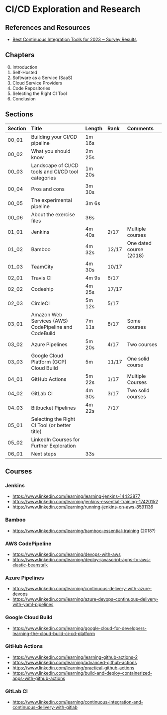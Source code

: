# CI/CD Exploration and Research

## References and Resources
- [Best Continuous Integration Tools for 2023 ‒ Survey Results](https://blog.jetbrains.com/teamcity/2023/07/best-ci-tools/)

## Chapters
0. Introduction
1. Self-Hosted
1. Software as a Service (SaaS)
1. Cloud Service Providers
1. Code Repositories
1. Selecting the Right CI Tool
1. Conclusion

## Sections
| Section | Title | Length | Rank | Comments |
|:--------|:------|:-------|:-----|:---------|
| 00_01   | Building your CI/CD pipeline| 1m 16s |||
| 00_02   | What you should know| 2m 25s|||
| 00_03   | Landscape of CI/CD tools and CI/CD tool categories| 1m 20s|||
| 00_04   | Pros and cons| 3m 30s|||
| 00_05   | The experimental pipeline| 3m 6s|||
| 00_06   | About the exercise files| 36s|||
| 01_01   | Jenkins| 4m 40s| 2/17| Multiple courses|
| 01_02   | Bamboo| 4m 32s| 12/17| One dated course (2018)|
| 01_03   | TeamCity| 4m 30s| 10/17|||
| 02_01   | Travis CI| 4m 9s| 6/17|||
| 02_02   | Codeship| 4m 25s| 17/17|||
| 02_03   | CircleCI| 5m 12s| 5/17|||
| 03_01   | Amazon Web Services (AWS) CodePipeline and CodeBuild| 7m 11s| 8/17| Some courses|
| 03_02   | Azure Pipelines| 5m 20s| 4/17| Two courses|
| 03_03   | Google Cloud Platform (GCP) Cloud Build| 5m| 11/17| One solid course|
| 04_01   | GitHub Actions| 5m 22s| 1/17| Multiple Courses|
| 04_02   | GitLab CI| 4m 30s| 3/17| Two solid courses|
| 04_03   | Bitbucket Pipelines| 4m 22s| 7/17|||
| 05_01   | Selecting the Right CI Tool (or better title)||||
| 05_02   | LinkedIn Courses for Further Exploration||||
| 06_01   | Next steps| 33s|||

## Courses
### Jenkins
- https://www.linkedin.com/learning/learning-jenkins-14423877
- https://www.linkedin.com/learning/jenkins-essential-training-17420152
- https://www.linkedin.com/learning/running-jenkins-on-aws-8591136

### Bamboo
- https://www.linkedin.com/learning/bamboo-essential-training (2018?)

### AWS CodePipeline
- https://www.linkedin.com/learning/devops-with-aws
- https://www.linkedin.com/learning/deploy-javascript-apps-to-aws-elastic-beanstalk

### Azure Pipelines
- https://www.linkedin.com/learning/continuous-delivery-with-azure-devops
- https://www.linkedin.com/learning/azure-devops-continuous-delivery-with-yaml-pipelines

### Google Cloud Build
- https://www.linkedin.com/learning/google-cloud-for-developers-learning-the-cloud-build-ci-cd-platform

### GitHub Actions
- https://www.linkedin.com/learning/learning-github-actions-2
- https://www.linkedin.com/learning/advanced-github-actions
- https://www.linkedin.com/learning/practical-github-actions
- https://www.linkedin.com/learning/build-and-deploy-containerized-apps-with-github-actions

### GitLab CI
- https://www.linkedin.com/learning/continuous-integration-and-continuous-delivery-with-gitlab

